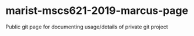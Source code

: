# marist-mscs621-2019-marcus-page
Public git page for documenting usage/details of private git project
